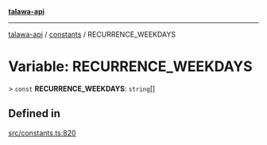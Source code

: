 [**talawa-api**](../../README.md)

***

[talawa-api](../../modules.md) / [constants](../README.md) / RECURRENCE\_WEEKDAYS

# Variable: RECURRENCE\_WEEKDAYS

\> `const` **RECURRENCE\_WEEKDAYS**: `string`[]

## Defined in

[src/constants.ts:820](https://github.com/PalisadoesFoundation/talawa-api/blob/6bd0fecc1032af2aa70d925c85724d9fec2350f9/src/constants.ts#L820)
